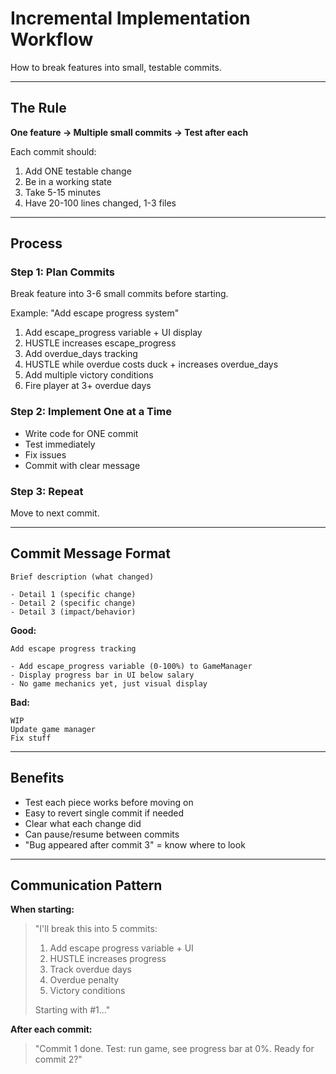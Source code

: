 # Incremental Implementation Workflow

How to break features into small, testable commits.

---

## The Rule

**One feature → Multiple small commits → Test after each**

Each commit should:
1. Add ONE testable change
2. Be in a working state
3. Take 5-15 minutes
4. Have 20-100 lines changed, 1-3 files

---

## Process

### Step 1: Plan Commits
Break feature into 3-6 small commits before starting.

Example: "Add escape progress system"
1. Add escape_progress variable + UI display
2. HUSTLE increases escape_progress
3. Add overdue_days tracking
4. HUSTLE while overdue costs duck + increases overdue_days
5. Add multiple victory conditions
6. Fire player at 3+ overdue days

### Step 2: Implement One at a Time
- Write code for ONE commit
- Test immediately
- Fix issues
- Commit with clear message

### Step 3: Repeat
Move to next commit.

---

## Commit Message Format

```
Brief description (what changed)

- Detail 1 (specific change)
- Detail 2 (specific change)
- Detail 3 (impact/behavior)
```

**Good:**
```
Add escape progress tracking

- Add escape_progress variable (0-100%) to GameManager
- Display progress bar in UI below salary
- No game mechanics yet, just visual display
```

**Bad:**
```
WIP
Update game manager
Fix stuff
```

---

## Benefits

- Test each piece works before moving on
- Easy to revert single commit if needed
- Clear what each change did
- Can pause/resume between commits
- "Bug appeared after commit 3" = know where to look

---

## Communication Pattern

**When starting:**
> "I'll break this into 5 commits:
> 1. Add escape progress variable + UI
> 2. HUSTLE increases progress
> 3. Track overdue days
> 4. Overdue penalty
> 5. Victory conditions
>
> Starting with #1..."

**After each commit:**
> "Commit 1 done. Test: run game, see progress bar at 0%.
> Ready for commit 2?"
